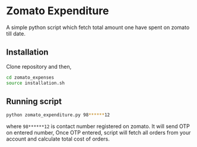 # Zomato Expenditure

A simple python script which fetch total amount one have spent on zomato till date.

## Installation
Clone repository and then,
```sh
cd zomato_expenses
source installation.sh
```

## Running script

```sh
python zomato_expenditure.py 98******12
```
where `98******12` is contact number registered on zomato. It will send OTP on entered number,
Once OTP entered, script will fetch all orders from your account and calculate total cost of orders.
